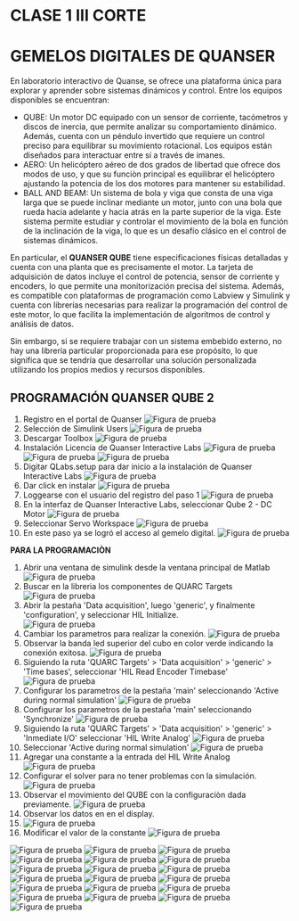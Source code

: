 # CLASE 1 III CORTE

# GEMELOS DIGITALES DE QUANSER

En laboratorio interactivo de Quanse, se ofrece una plataforma única para explorar y aprender sobre sistemas dinámicos y control. Entre los equipos disponibles se encuentran:

- QUBE: Un motor DC equipado con un sensor de corriente, tacómetros y discos de inercia, que permite analizar su comportamiento dinámico. Además, cuenta con un péndulo invertido que requiere un control preciso para equilibrar su movimiento rotacional. Los equipos están diseñados para interactuar entre sí a través de imanes.
- AERO: Un helicóptero aéreo de dos grados de libertad que ofrece dos modos de uso, y que su funciòn principal es equilibrar el helicóptero ajustando la potencia de los dos motores para mantener su estabilidad.
- BALL AND BEAM: Un sistema de bola y viga que consta de una viga larga que se puede inclinar mediante un motor, junto con una bola que rueda hacia adelante y hacia atrás en la parte superior de la viga. Este sistema permite estudiar y controlar el movimiento de la bola en función de la inclinación de la viga, lo que es un desafío clásico en el control de sistemas dinámicos.

En particular, el **QUANSER QUBE** tiene especificaciones físicas detalladas y cuenta con una planta que es precisamente el motor. La tarjeta de adquisición de datos incluye el control de potencia, sensor de corriente y encoders, lo que permite una monitorización precisa del sistema. Además, es compatible con plataformas de programación como Labview y Simulink y cuenta con librerías necesarias para realizar la programación del control de este motor, lo que facilita la implementación de algoritmos de control y análisis de datos.

Sin embargo, si se requiere trabajar con un sistema embebido externo, no hay una librería particular proporcionada para ese propósito, lo que significa que se tendría que desarrollar una solución personalizada utilizando los propios medios y recursos disponibles. 

## PROGRAMACIÓN QUANSER QUBE 2
1. Registro en el portal de Quanser
![Figura de prueba](IMAGES/IMA1.png)
2. Selección de Simulink Users
![Figura de prueba](IMAGES/IMA2.png)
3. Descargar Toolbox
![Figura de prueba](IMAGES/IMA3.png)
4. Instalación Licencia de Quanser Interactive Labs
![Figura de prueba](IMAGES/IMA4.png)
![Figura de prueba](IMAGES/IMA5.png)
![Figura de prueba](IMAGES/IMA6.png)
5. Digitar QLabs.setup para dar inicio a la instalación de Quanser Interactive Labs
![Figura de prueba](IMAGES/IMA7.png)
6. Dar click en instalar
![Figura de prueba](IMAGES/IMA8.png)
7. Loggearse con el usuario del registro del paso 1
![Figura de prueba](IMAGES/IMA9.png)
8. En la interfaz de Quanser Interactive Labs, seleccionar Qube 2 - DC Motor
![Figura de prueba](IMAGES/IMA10.png)
9. Seleccionar Servo Workspace
![Figura de prueba](IMAGES/IMA11.png)
10. En este paso ya se logró el acceso al gemelo digital. 
![Figura de prueba](IMAGES/IMA12.png)

**PARA LA PROGRAMACIÒN**
1. Abrir una ventana de simulink desde la ventana principal de Matlab
![Figura de prueba](IMAGES/IMA13.png)
2. Buscar en la libreria los componentes de QUARC Targets
![Figura de prueba](IMAGES/IMA14.png)
3. Abrir la pestaña 'Data acquisition', luego 'generic', y finalmente 'configuration', y seleccionar HIL Initialize.  
![Figura de prueba](IMAGES/IMA15.png)
4. Cambiar los parametros para realizar la conexión. 
![Figura de prueba](IMAGES/IMA16.png)
5. Observar la banda led superior del cubo en color verde indicando la conexión exitosa. 
![Figura de prueba](IMAGES/IMA18.png)
6. Siguiendo la ruta 'QUARC Targets' > 'Data acquisition' > 'generic' > 'Time bases', seleccionar 'HIL Read Encoder Timebase'
![Figura de prueba](IMAGES/IMA19.png)
7. Configurar los parametros de la pestaña 'main' seleccionando 'Active during normal simulation'
![Figura de prueba](IMAGES/IMA21.png)
8. Configurar los parametros de la pestaña 'main' seleccionando 'Synchronize'
![Figura de prueba](IMAGES/IMA22.png)
9. Siguiendo la ruta 'QUARC Targets' > 'Data acquisition' > 'generic' > 'Inmediate I/O' seleccionar 'HIL Write Analog'
![Figura de prueba](IMAGES/IMA20.png)
10. Seleccionar 'Active during normal simulation'
![Figura de prueba](IMAGES/IMA23.png)
11. Agregar una constante a la entrada del HIL Write Analog
![Figura de prueba](IMAGES/IMA24.png)
12. Configurar el solver para no tener problemas con la simulación. 
![Figura de prueba](IMAGES/IMA27.png)
13. Observar el movimiento del QUBE con la configuraciòn dada previamente. 
![Figura de prueba](IMAGES/GIF1.gif)
14. Observar los datos en en el display.
15. ![Figura de prueba](IMAGES/IMA29.png)
16. Modificar el valor de la constante
![Figura de prueba](IMAGES/IMA28.png)

![Figura de prueba](IMAGES/IMA30.png)
![Figura de prueba](IMAGES/IMA31.png)
![Figura de prueba](IMAGES/IMA32.png)
![Figura de prueba](IMAGES/IMA33.png)
![Figura de prueba](IMAGES/IMA34.png)
![Figura de prueba](IMAGES/IMA35.png)
![Figura de prueba](IMAGES/IMA36.png)
![Figura de prueba](IMAGES/IMA37.png)
![Figura de prueba](IMAGES/IMA38.png)
![Figura de prueba](IMAGES/IMA39.png)
![Figura de prueba](IMAGES/IMA40.png)
![Figura de prueba](IMAGES/IMA41.png)
![Figura de prueba](IMAGES/IMA42.png)
![Figura de prueba](IMAGES/IMA43.png)
![Figura de prueba](IMAGES/IMA44.png)
![Figura de prueba](IMAGES/IMA45.png)
![Figura de prueba](IMAGES/IMA46.png)
![Figura de prueba](IMAGES/IMA47.png)
![Figura de prueba](IMAGES/IMA48.png)

